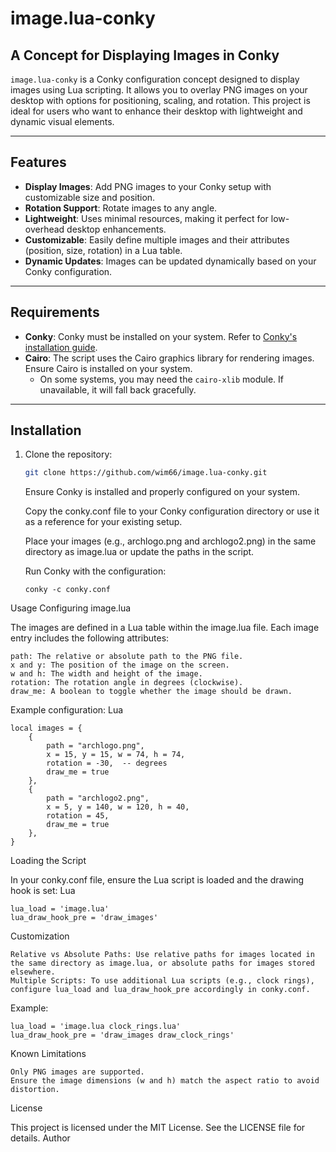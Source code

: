 # image.lua-conky
## A Concept for Displaying Images in Conky

`image.lua-conky` is a Conky configuration concept designed to display images using Lua scripting. It allows you to overlay PNG images on your desktop with options for positioning, scaling, and rotation. This project is ideal for users who want to enhance their desktop with lightweight and dynamic visual elements.

---

## Features
- **Display Images**: Add PNG images to your Conky setup with customizable size and position.
- **Rotation Support**: Rotate images to any angle.
- **Lightweight**: Uses minimal resources, making it perfect for low-overhead desktop enhancements.
- **Customizable**: Easily define multiple images and their attributes (position, size, rotation) in a Lua table.
- **Dynamic Updates**: Images can be updated dynamically based on your Conky configuration.

---

## Requirements
- **Conky**: Conky must be installed on your system. Refer to [Conky's installation guide](https://github.com/brndnmtthws/conky).
- **Cairo**: The script uses the Cairo graphics library for rendering images. Ensure Cairo is installed on your system.
  - On some systems, you may need the `cairo-xlib` module. If unavailable, it will fall back gracefully.

---

## Installation
1. Clone the repository:
   ```bash
   git clone https://github.com/wim66/image.lua-conky.git
   ```
    Ensure Conky is installed and properly configured on your system.

    Copy the conky.conf file to your Conky configuration directory or use it as a reference for your existing setup.

    Place your images (e.g., archlogo.png and archlogo2.png) in the same directory as image.lua or update the paths in the script.

    Run Conky with the configuration:
    ```
    conky -c conky.conf
    ```
Usage
Configuring image.lua

The images are defined in a Lua table within the image.lua file. Each image entry includes the following attributes:

    path: The relative or absolute path to the PNG file.
    x and y: The position of the image on the screen.
    w and h: The width and height of the image.
    rotation: The rotation angle in degrees (clockwise).
    draw_me: A boolean to toggle whether the image should be drawn.

Example configuration:
Lua
```
local images = {
    {
        path = "archlogo.png",
        x = 15, y = 15, w = 74, h = 74,
        rotation = -30,  -- degrees
        draw_me = true
    },
    {
        path = "archlogo2.png",
        x = 5, y = 140, w = 120, h = 40,
        rotation = 45,
        draw_me = true
    },
}
```

Loading the Script

In your conky.conf file, ensure the Lua script is loaded and the drawing hook is set:
Lua
```
lua_load = 'image.lua'
lua_draw_hook_pre = 'draw_images'
```

Customization

    Relative vs Absolute Paths: Use relative paths for images located in the same directory as image.lua, or absolute paths for images stored elsewhere.
    Multiple Scripts: To use additional Lua scripts (e.g., clock rings), configure lua_load and lua_draw_hook_pre accordingly in conky.conf.

Example:
```
lua_load = 'image.lua clock_rings.lua'
lua_draw_hook_pre = 'draw_images draw_clock_rings'
```

Known Limitations

    Only PNG images are supported.
    Ensure the image dimensions (w and h) match the aspect ratio to avoid distortion.

License

This project is licensed under the MIT License. See the LICENSE file for details.
Author

